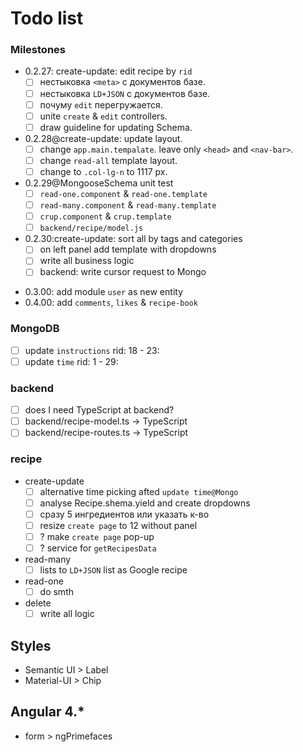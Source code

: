 # Todo list

### Milestones

  * 0.2.27: create-update: edit recipe by `rid`
    - [ ] нестыковка `<meta>` с документов базе.
    - [ ] нестыковка `LD+JSON` с документов базе.
    - [ ] почуму `edit` перегружается.
    - [ ] unite `create` & `edit` controllers.
    - [ ] draw guideline for updating Schema.

  * 0.2.28@create-update: update layout.
    - [ ] change `app.main.tempalate`. leave only `<head>` and `<nav-bar>`.
    - [ ] change `read-all` template layout.
    - [ ] change to `.col-lg-n` to 1117 px.

  * 0.2.29@MongooseSchema unit test
    - [ ] `read-one.component` & `read-one.template`
    - [ ] `read-many.component` & `read-many.template`
    - [ ] `crup.component` & `crup.template`
    - [ ] `backend/recipe/model.js`

  * 0.2.30:create-update: sort all by tags and categories
    - [ ] on left panel add template with dropdowns
    - [ ] write all business logic
    - [ ] backend: write cursor request to Mongo

  - 0.3.00: add module `user` as new entity
  - 0.4.00: add `comments`, `likes` & `recipe-book`

### MongoDB
  - [ ] update `instructions` rid: 18 - 23:
  - [ ] update `time` rid: 1 - 29:

### backend
  - [ ] does I need TypeScript at backend?
  - [ ] backend/recipe-model.ts  -> TypeScript
  - [ ] backend/recipe-routes.ts -> TypeScript

### recipe
  * create-update
    - [ ] alternative time picking afted `update time@Mongo`
    - [ ] analyse Recipe.shema.yield and create dropdowns
    - [ ] сразу 5 ингредиентов или указать к-во
    - [ ] resize `create page` to 12 without panel
    - [ ] ? make `create page` pop-up
    - [ ] ? service for `getRecipesData`
  * read-many
    - [ ] lists to `LD+JSON` list as Google recipe
  * read-one
    - [ ] do smth
  * delete
    - [ ] write all logic

## Styles
  - Semantic UI > Label
  - Material-UI > Chip

## Angular 4.*
  - form > ngPrimefaces
